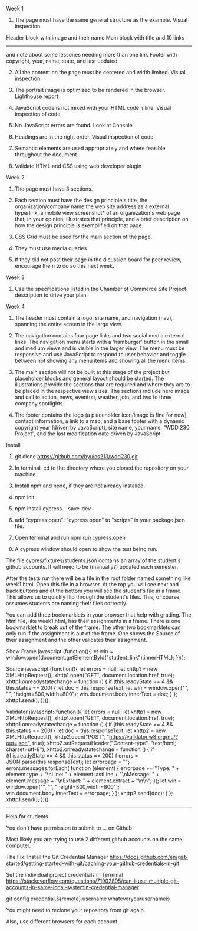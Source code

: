 Week 1

1. The page must have the same general structure as the example. Visual inspection

Header block with image and their name
Main block with title and 10 links
<hr> and note about some lessones needing more than one link
Footer with copyright, year, name, state, and last updated

2. All the content on the page must be centered and width limited. Visual inspection

3. The portrait image is optimized to be rendered in the browser. Lighthouse report

4. JavaScript code is not mixed with your HTML code inline. Visual inspection of code

5. No JavaScript errors are found. Look at Console

6. Headings are in the right order. Visual inspection of code

7. Semantic elements are used appropriately and where feasible throughout the document.   

8. Validate HTML and CSS using web developer plugin

Week 2

1. The page must have 3 sections.

2. Each section must have 
    the design principle's title,
    the organization/company name
    the web site address as a external hyperlink,
    a mobile view screenshot* of an organization's web page that, in your opinion, illustrates that principle, and
    a brief description on how the design principle is exemplified on that page.

3. CSS Grid must be used for the main section of the page.

4. They must use media queries

5. If they did not post their page in the dicussion board for peer review, encourage them to do so this next week.

Week 3

1. Use the specifications listed in the Chamber of Commerce Site Project description to drive your plan.

Week 4

1. The header must contain a logo, site name, and navigation (nav), spanning the entire screen in the large view.

2. The navigation contains four page links and two social media external links. The navigation menu starts with a 'hamburger' button in the small and medium views and is visible in the larger view. The menu must be responsive and use JavaScript to respond to user behavior and toggle between not showing any menu items and showing all the menu items.

3. The main section will not be built at this stage of the project but placeholder blocks and general layout should be started. The illustrations provide the sections that are required and where they are to be placed in the respective view sizes. The sections include hero image and call to action, news, event(s), weather, join, and two to three company spotlights.

4. The footer contains the logo (a placeholder icon/image is fine for now), contact information, a link to a map, and a base footer with a dynamic copyright year (driven by JavaScript), site name, your name, "WDD 230 Project", and the last modification date driven by JavaScript.

Install

1. git clone https://github.com/byuics213/wdd230.git

2. In terminal, cd to the directory where you cloned the repository on your machine.

3. Install npm and node, if they are not already installed. 

4. npm init

5. npm install cypress --save-dev

6. add "cypress:open": "cypress open" to "scripts" in your package.json file.

7. Open terminal and run npm run cypress:open

8. A cypress window should open to show the test being run.

The file cypres/fixtures/students.json contains an array of the student's github accounts. It will need to be (manually?) updated each semester.

After the tests run there will be a file in the root folder named something like week1.html. Open this file in a browser. At the top you will see next and back buttons and at the bottom you will see the student's file in a frame. This allows us to quickly flip through the student's files. This, of course, assumes students are naming their files correctly.

You can add three bookmarklets in your browser that help with grading. The html file, like week1.html, has their assignments in a frame. There is one bookmarklet to break out of the frame. The other two bookmarklets can only run if the assignment is out of the frame. One shows the Source of their assignment and the other validates their assignment.
 
Show Frame
javascript:(function(){ let win = window.open(document.getElementById("student_link").innerHTML); })();
 
Source
javascript:(function(){  let errors = null;  let xhttp1 = new XMLHttpRequest();  xhttp1.open("GET", document.location.href, true);  xhttp1.onreadystatechange = function () {  if (this.readyState == 4 && this.status == 200) {  let doc = this.responseText; let win = window.open("", "", "height=800,width=800");  win.document.body.innerText = doc;  }  };  xhttp1.send(); })();
 
Validator
javascript:(function(){  let errors = null;  let xhttp1 = new XMLHttpRequest();  xhttp1.open("GET", document.location.href, true);  xhttp1.onreadystatechange = function () {  if (this.readyState == 4 && this.status == 200) {  let doc = this.responseText;  let xhttp2 = new XMLHttpRequest();  xhttp2.open("POST", "https://validator.w3.org/nu/?out=json", true);  xhttp2.setRequestHeader("Content-type", "text/html; charset=utf-8");  xhttp2.onreadystatechange = function () {  if (this.readyState == 4 && this.status == 200) {  errors = JSON.parse(this.responseText);  let errorpage = "";  errors.messages.forEach( function (element) {  errorpage += "Type: " + element.type + "\nLine: " + element.lastLine  + "\nMessage: " + element.message + "\nExtract: " + element.extract  + "\n\n";  });  let win = window.open("", "", "height=800,width=800");  win.document.body.innerText = errorpage;  }  };  xhttp2.send(doc);  }  };  xhttp1.send(); })();
 
**********

Help for students

You don't have permission to submit to ... on Github

Most likely you are trying to use 2 different github accounts on the same computer.

The Fix:
Install the Git Credential Manager
https://docs.github.com/en/get-started/getting-started-with-git/caching-your-github-credentials-in-git

Set the individual project credentials in Terminal
https://stackoverflow.com/questions/71902895/can-i-use-multiple-git-accounts-in-same-local-systemin-credential-manager

git config credential.${remote}.username whateveryourusernameis

You might need to reclone your repository from git again.

Also, use different browsers for each account.